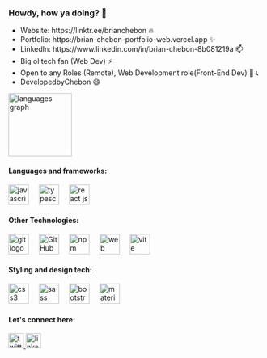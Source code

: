 <h3>Howdy, how ya doing? 🙌</h3>
<ul>
	<li>Website: https://linktr.ee/brianchebon 🔥</li>
	<li>Portfolio: https://brian-chebon-portfolio-web.vercel.app ✨ </a></li>
  <li>LinkedIn: https://www.linkedin.com/in/brian-chebon-8b081219a 📫 </li>
	<li>Big ol tech fan (Web Dev) ⚡ </li>
	<li>Open to any Roles (Remote), Web Development role(Front-End Dev) 🔭 📞 </li>
  <li>DevelopedbyChebon 😄</li>
</ul>
<img  margin-right="20px" src="https://github-readme-stats.vercel.app/api/top-langs?username=Chebon-breezy&locale=en&hide_title=true&layout=compact&card_width=320&langs_count=5&theme=radical&hide_border=true&order=2" height="125" alt="languages graph"/>

<div>

  <h4>Languages and frameworks:</h4>

  <img src="https://cdn.jsdelivr.net/gh/devicons/devicon/icons/javascript/javascript-original.svg" height="40" alt="javascript logo" />

  <img width="12" />

  <img src="https://cdn.jsdelivr.net/gh/devicons/devicon/icons/typescript/typescript-original.svg" height="40" alt="typescript logo" />

  <img width="12" />

  <img src="https://cdn.jsdelivr.net/gh/devicons/devicon/icons/react/react-original.svg" height="40" alt="react js logo"/>

</div>



<div>
  <h4>Other Technologies:</h4>
  <img src="https://cdn.jsdelivr.net/gh/devicons/devicon/icons/git/git-original.svg" height="40" alt="git logo"/>
  <img width="12" />
  <img src="https://skillicons.dev/icons?i=github" height="40" alt="GitHub logo"  />
  <img width="12" />
  <img src="https://cdn.jsdelivr.net/gh/devicons/devicon/icons/npm/npm-original-wordmark.svg" height="40" alt="npm logo" />
  <img width="12" />
  <img src="https://cdn.jsdelivr.net/gh/devicons/devicon/icons/webpack/webpack-original.svg" height="40" alt="web pack logo"  />
  <img width="12" />
  <img src="https://skillicons.dev/icons?i=vite" height="40" alt="vite logo"/>
</div>

<div>
  <h4>Styling and design tech:</h4>
  <img src="https://cdn.jsdelivr.net/gh/devicons/devicon/icons/css3/css3-original.svg" height="40" alt="css3 logo"  />
  <img width="12"/>
  <img src="https://cdn.jsdelivr.net/gh/devicons/devicon/icons/sass/sass-original.svg" height="40" alt="sass logo"  />
  <img width="12" />
  <img src="https://cdn.jsdelivr.net/gh/devicons/devicon/icons/bootstrap/bootstrap-original.svg" height="40" alt="bootstrap logo"  />
  <img width="12" />
  <img src="https://cdn.jsdelivr.net/gh/devicons/devicon/icons/materialui/materialui-original.svg" height="40" alt="materialui logo"  />
</div>

<div align="centr">
  <h4>Let's connect here:</h4>
  <a href="https://twitter.com/Chebon254" target="_blank" rel="noopener">
    <img src="https://img.shields.io/badge/Twitter-1DA1F2?logo=twitter&logoColor=black&style=for-the-badge" height="30" alt="twitter logo"  />
  </a>
  <a href="https://www.linkedin.com/in/brian-chebon-8b081219a" target="_blank" rel="noopener">
    <img src="https://img.shields.io/badge/LinkedIn-0A66C2?logo=linkedin&logoColor=white&style=for-the-badge" height="30" alt="linkedin logo" />
  </a>
</div>

<!--
**Chebon-breezy/chebon-breezy** is a ✨ _special_ ✨ repository because its `README.md` (this file) appears on your GitHub profile.

Here are some ideas to get you started:

- 🔭 I’m currently working on ... react
- 🌱 I’m currently learning ... next
- 👯 I’m looking to collaborate on ...
- 🤔 I’m looking for help with...
- 💬 Ask me about...
- 📫 How to reach me: ...
- 😄 Pronouns: ....
- ⚡ Fun fact: ...
-->
